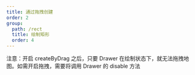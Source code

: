 ```yaml
---
title: 通过拖拽创建
order: 2
group:
  path: /rect
  title: 绘制矩形
  order: 4
---
```


注意：开启 createByDrag 之后，只要 Drawer 在绘制状态下，就无法拖拽地图。如需开启拖拽，需要将调用 Drawer 的 disable 方法

<code src="./createByDrag.tsx" compact="true" defaultShowCode="true"></code>
